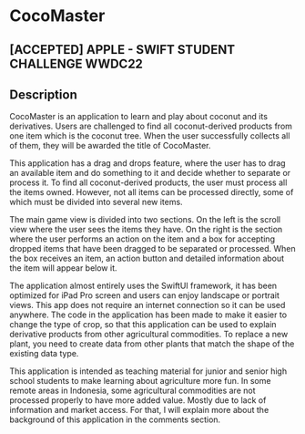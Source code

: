 #  CocoMaster

## [ACCEPTED] APPLE - SWIFT STUDENT CHALLENGE WWDC22

## Description

CocoMaster is an application to learn and play about coconut and its derivatives. Users are challenged to find all coconut-derived products from one item which is the coconut tree. When the user successfully collects all of them, they will be awarded the title of CocoMaster.

This application has a drag and drops feature, where the user has to drag an available item and do something to it and decide whether to separate or process it. To find all coconut-derived products, the user must process all the items owned. However, not all items can be processed directly, some of which must be divided into several new items.

The main game view is divided into two sections. On the left is the scroll view where the user sees the items they have. On the right is the section where the user performs an action on the item and a box for accepting dropped items that have been dragged to be separated or processed. When the box receives an item, an action button and detailed information about the item will appear below it.

The application almost entirely uses the SwiftUI framework, it has been optimized for iPad Pro screen and users can enjoy landscape or portrait views. This app does not require an internet connection so it can be used anywhere. The code in the application has been made to make it easier to change the type of crop, so that this application can be used to explain derivative products from other agricultural commodities. To replace a new plant, you need to create data from other plants that match the shape of the existing data type.

This application is intended as teaching material for junior and senior high school students to make learning about agriculture more fun. In some remote areas in Indonesia, some agricultural commodities are not processed properly to have more added value. Mostly due to lack of information and market access. For that, I will explain more about the background of this application in the comments section.


